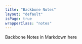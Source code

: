 ```yaml
---
title: "Backbone Notes"
layout: "default"
isPage: true
wrapperClass: "notes"
---
```


Backbone Notes in Markdown here
